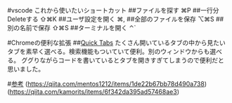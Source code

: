 #vscode これから使いたいショートカット
##ファイルを探す
⌘P
##一行分Deleteする
⇧⌘K
##ユーザ設定を開く
⌘,
##全部のファイルを保存
⌥⌘S
##別の名前で保存
⇧⌘S
##ターミナルを開く
⌃`

#Chromeの便利な拡張
##[Quick Tabs](https://chrome.google.com/webstore/detail/quick-tabs/jnjfeinjfmenlddahdjdmgpbokiacbbb)
たくさん開いているタブの中から見たいタブを素早く選べる。検索機能もついていて便利。別のウィンドウからも選べる。
ググりながらコードを書いているとタブを開きすぎてしまうので便利だと思いました。

#[参考](https://qiita.com/12345/items/64f4372fbca041e949d0)
(https://qiita.com/mentos1212/items/1de22b67bb78d490a738)
(https://qiita.com/kamorits/items/6f342da395ad57468ae3)